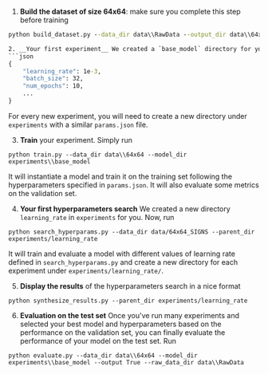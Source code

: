 1. __Build the dataset of size 64x64__: make sure you complete this step before training
```cmd
python build_dataset.py --data_dir data\\RawData --output_dir data\\64x64

2. __Your first experiment__ We created a `base_model` directory for you under the `experiments` directory. It contains a file `params.json` which sets the hyperparameters for the experiment. It looks like
```json
{
    "learning_rate": 1e-3,
    "batch_size": 32,
    "num_epochs": 10,
    ...
}
```
For every new experiment, you will need to create a new directory under `experiments` with a similar `params.json` file.

3. __Train__ your experiment. Simply run
```
python train.py --data_dir data\\64x64 --model_dir experiments\\base_model  
```
It will instantiate a model and train it on the training set following the hyperparameters specified in `params.json`. It will also evaluate some metrics on the validation set.

4. __Your first hyperparameters search__ We created a new directory `learning_rate` in `experiments` for you. Now, run
```
python search_hyperparams.py --data_dir data/64x64_SIGNS --parent_dir experiments/learning_rate
```
It will train and evaluate a model with different values of learning rate defined in `search_hyperparams.py` and create a new directory for each experiment under `experiments/learning_rate/`.

5. __Display the results__ of the hyperparameters search in a nice format
```
python synthesize_results.py --parent_dir experiments/learning_rate
```

6. __Evaluation on the test set__ Once you've run many experiments and selected your best model and hyperparameters based on the performance on the validation set, you can finally evaluate the performance of your model on the test set. Run
```
python evaluate.py --data_dir data\\64x64 --model_dir experiments\\base_model --output True --raw_data_dir data\\RawData
```